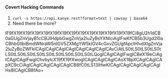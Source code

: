#### Covert Hacking Commands
1. `curl -s https://api.kanye.rest?format=text | cowsay | base64`
2. Need there be more?

IF9fX19fX19fX19fX19fX19fX19fX19fX19fX19fX19fX19fX19fX19fCi8gU2h1dCB0aGUgZnVjayB1cCBJIHdpbGwgZnVja2luZyBsYXNlciAgIFwKfCB5b3Ugd2l0aCBhbGllbiBmdWNraW5nIGV5ZXMgYW5kIGV4cGxvZGUgfApcIHlvdXIgZnVja2luZyBoZWFkICAgICAgICAgICAgICAgICAgICAgICAvCiAtLS0tLS0tLS0tLS0tLS0tLS0tLS0tLS0tLS0tLS0tLS0tLS0tLS0tLQogICAgICAgIFwgICBeX19eCiAgICAgICAgIFwgIChvbylcX19fX19fXwogICAgICAgICAgICAoX18pXCAgICAgICApXC9cCiAgICAgICAgICAgICAgICB8fC0tLS13IHwKICAgICAgICAgICAgICAgIHx8ICAgICB8fAo=


